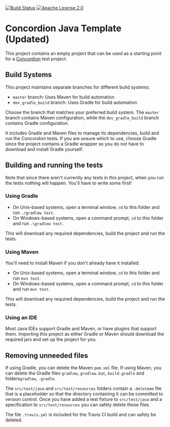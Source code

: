 [![Build Status](https://img.shields.io/travis/com/concordion/concordion-template-java.svg)](https://travis-ci.com/concordion/concordion-template-java)
[![Apache License 2.0](https://img.shields.io/badge/license-Apache%202.0-blue.svg)](http://www.apache.org/licenses/LICENSE-2.0.html)


# Concordion Java Template (Updated)

This project contains an empty project that can be used as a starting point for a [Concordion](https://concordion.org)  test project.

## Build Systems

This project maintains separate branches for different build systems:
- `master` branch: Uses Maven for build automation
- `dev_gradle_build` branch: Uses Gradle for build automation

Choose the branch that matches your preferred build system. The `master` branch contains Maven configuration, while the `dev_gradle_build` branch contains Gradle configuration.

It includes Gradle and Maven files to manage its dependencies, build and run the Concordion tests. If you are unsure which to use, choose Gradle since the project contains a Gradle wrapper so you do not have to download and install Gradle yourself.

## Building and running the tests

Note that since there aren't currently any tests in this project, when you run the tests nothing will happen. You'll have to write some first!

### Using Gradle

* On Unix-based systems, open a terminal window, `cd` to this folder and run `./gradlew test`. 
* On Windows-based systems, open a command prompt, `cd` to this folder and run `.\gradlew test`. 

This will download any required dependencies, build the project and run the tests. 

### Using Maven

You'll need to install Maven if you don't already have it installed.

* On Unix-based systems, open a terminal window, `cd` to this folder and run `mvn test`. 
* On Windows-based systems, open a command prompt, `cd` to this folder and run `mvn test`. 

This will download any required dependencies, build the project and run the tests.

### Using an IDE

Most Java IDEs support Gradle and Maven, or have plugins that support them. Importing this project as either Gradle or Maven should download the required jars and set up the project for you.

## Removing unneeded files

If using Gradle, you can delete the Maven `pom.xml` file.
If using Maven, you can delete the Gradle files `gradlew`, `gradlew.bat`, `build.gradle` and folders`gradlew`, `.gradle`.

The `src/test/java` and `src/test/resources` folders contain a `.deleteme` file that is a placeholder so that the directory containing it can be committed to version control. Once you have added a test fixture to `src/test/java` and a specification to `src/test/resources` you can safely delete these files.

The file `.travis.yml` is included for the Travis CI build and can safely be deleted.

